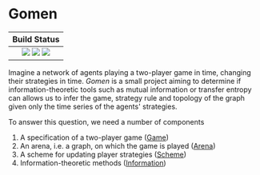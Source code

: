 # Gomen

| **Build Status**                                                                                |
|:-----------------------------------------------------------------------------------------------:|
| [![][travis-img]][travis-url] [![][appveyor-img]][appveyor-url] [![][codecov-img]][codecov-url] |

[travis-img]: https://travis-ci.com/dglmoore/gomen.svg?branch=master
[travis-url]: https://travis-ci.com/dglmoore/gomen

[appveyor-img]: https://ci.appveyor.com/api/projects/status/8pbhg2lc08mig98h?svg=true
[appveyor-url]: https://ci.appveyor.com/project/dglmoore/gomen

[codecov-img]: https://codecov.io/gh/dglmoore/gomen/branch/master/graph/badge.svg
[codecov-url]: https://codecov.io/gh/dglmoore/gomen

Imagine a network of agents playing a two-player game in time, changing their
strategies in time. _Gomen_ is a small project aiming to determine if
information-theoretic tools such as mutual information or transfer entropy can
allows us to infer the game, strategy rule and topology of the graph given only
the time series of the agents' strategies.

To answer this question, we need a number of components

1. A specification of a two-player game ([Game](game.html))
2. An arena, i.e. a graph, on which the game is played ([Arena](#))
3. A scheme for updating player strategies ([Scheme](#))
4. Information-theoretic methods ([Information](#))
